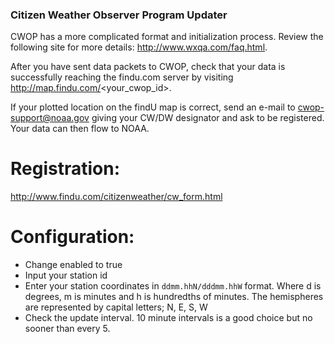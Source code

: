 ### Citizen Weather Observer Program Updater

CWOP has a more complicated format and initialization process. Review the following site for more details: http://www.wxqa.com/faq.html.

After you have sent data packets to CWOP, check that your data is successfully reaching the findu.com server by visiting http://map.findu.com/<your_cwop_id>.

If your plotted location on the findU map is correct, send an e-mail to cwop-support@noaa.gov giving your CW/DW designator and ask to be registered. Your data can then flow to NOAA.

# Registration:
http://www.findu.com/citizenweather/cw_form.html

# Configuration:
* Change enabled to true
* Input your station id
* Enter your station coordinates in `ddmm.hhN/dddmm.hhW` format. Where d is degrees, m is minutes and h is hundredths of minutes. The hemispheres are represented by capital letters; N, E, S, W
* Check the update interval. 10 minute intervals is a good choice but no sooner than every 5.
